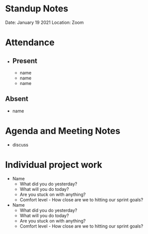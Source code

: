# Standup Notes
Date: January 19 2021
Location: Zoom
# Attendance
  - ## Present
    - name
    - name
    - name
## Absent
- name
# Agenda and Meeting Notes
- discuss
# Individual project work
- Name
  - What did you do yesterday?
  - What will you do today?
  - Are you stuck on with anything?
  - Comfort level - How close are we to hitting our sprint goals?
- Name
  - What did you do yesterday?
  - What will you do today?
  - Are you stuck on with anything?
  - Comfort level - How close are we to hitting our sprint goals?



